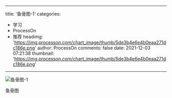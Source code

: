 
---
title: '鱼骨图-1'
categories: 
 - 学习
 - ProcessOn
 - 推荐
headimg: 'https://img.processon.com/chart_image/thumb/5de3b4e6e4b0eaa271dc186e.png'
author: ProcessOn
comments: false
date: 2021-12-03 07:21:38
thumbnail: 'https://img.processon.com/chart_image/thumb/5de3b4e6e4b0eaa271dc186e.png'
---

<div>   
<img class="thumb" alt="鱼骨图-1" src="https://img.processon.com/chart_image/thumb/5de3b4e6e4b0eaa271dc186e.png" referrerpolicy="no-referrer">
<p>鱼骨图</p>  
</div>
            